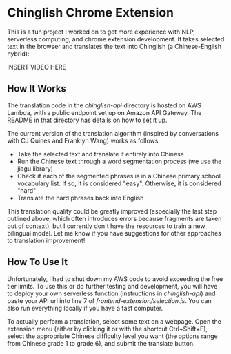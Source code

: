 # Chinglish Chrome Extension

This is a fun project I worked on to get more experience with NLP, serverless computing, and chrome extension development. It takes selected text in the browser and translates the text into Chinglish (a Chinese-English hybrid): 

INSERT VIDEO HERE

## How It Works

The translation code in the *chinglish-api* directory is hosted on AWS Lambda, with a public endpoint set up on Amazon API Gateway. The README in that directory has details on how to set it up. 

The current version of the translation algorithm (inspired by conversations with CJ Quines and Franklyn Wang) works as follows: 
- Take the selected text and translate it entirely into Chinese
- Run the Chinese text through a word segmentation process (we use the jiagu library)
- Check if each of the segmented phrases is in a Chinese primary school vocabulary list. If so, it is considered "easy". Otherwise, it is considered "hard"
- Translate the hard phrases back into English

This translation quality could be greatly improved (especially the last step outlined above, which often introduces errors because fragments are taken out of context), but I currently don't have the resources to train a new bilingual model. Let me know if you have suggestions for other approaches to translation improvement!

## How To Use It

Unfortunately, I had to shut down my AWS code to avoid exceeding the free tier limits. To use this or do further testing and development, you will have to deploy your own serverless function (instructions in *chinglish-api*) and paste your API url into line 7 of *frontend-extension/selection.js*. You can also run everything locally if you have a fast computer. 

To actually perform a translation, select some text on a webpage. Open the extension menu (either by clicking it or with the shortcut Ctrl+Shift+F), select the appropriate Chinese difficulty level you want (the options range from Chinese grade 1 to grade 6), and submit the translate button. 
